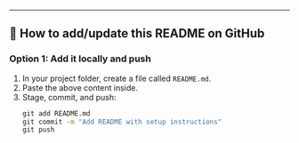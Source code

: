 
---

## 🔄 How to add/update this README on GitHub

### Option 1: Add it locally and push
1. In your project folder, create a file called `README.md`.
2. Paste the above content inside.
3. Stage, commit, and push:
   ```bat
   git add README.md
   git commit -m "Add README with setup instructions"
   git push
